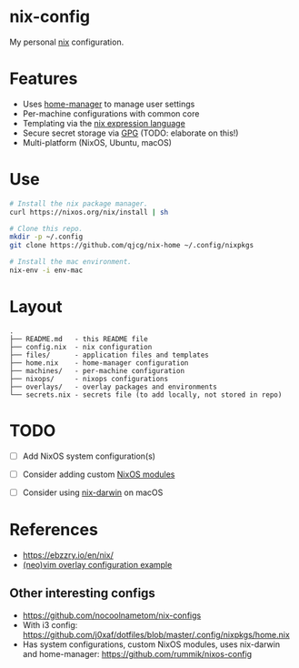 # nix-config

My personal [nix] configuration.


# Features

- Uses [home-manager] to manage user settings
- Per-machine configurations with common core
- Templating via the [nix expression language](https://nixos.org/nix/manual/#ch-expression-language)
- Secure secret storage via [GPG](https://gnupg.org) (TODO: elaborate on this!)
- Multi-platform (NixOS, Ubuntu, macOS)


# Use

```sh
# Install the nix package manager.
curl https://nixos.org/nix/install | sh

# Clone this repo.
mkdir -p ~/.config
git clone https://github.com/qjcg/nix-home ~/.config/nixpkgs

# Install the mac environment.
nix-env -i env-mac
```


# Layout

```
.
├── README.md   - this README file
├── config.nix  - nix configuration
├── files/      - application files and templates
├── home.nix    - home-manager configuration
├── machines/   - per-machine configuration
├── nixops/     - nixops configurations
├── overlays/   - overlay packages and environments
└── secrets.nix - secrets file (to add locally, not stored in repo)
```


# TODO

- [ ] Add NixOS system configuration(s)
- [ ] Consider adding custom [NixOS modules](https://nixos.org/nixos/manual/index.html#sec-writing-modules)
- [ ] Consider using [nix-darwin] on macOS


# References
- <https://ebzzry.io/en/nix/>
- [(neo)vim overlay configuration example](https://nixos.wiki/wiki/Vim#Custom_setup_without_using_Home_Manager)

## Other interesting configs

- <https://github.com/nocoolnametom/nix-configs>
- With i3 config: <https://github.com/j0xaf/dotfiles/blob/master/.config/nixpkgs/home.nix>
- Has system configurations, custom NixOS modules, uses nix-darwin and home-manager: <https://github.com/rummik/nixos-config>


[nix]: https://nixos.org/nix/
[home-manager]: https://github.com/rycee/home-manager
[nix-darwin]: https://github.com/LnL7/nix-darwin
